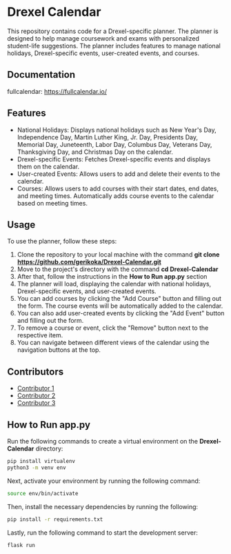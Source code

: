# Drexel Calendar

This repository contains code for a Drexel-specific planner. The planner is designed to help manage coursework and exams with personalized student-life suggestions. The planner includes features to manage national holidays, Drexel-specific events, user-created events, and courses.

## Documentation
fullcalendar: https://fullcalendar.io/

## Features

- National Holidays: Displays national holidays such as New Year's Day, Independence Day, Martin Luther King, Jr. Day, Presidents Day, Memorial Day, Juneteenth, Labor Day, Columbus Day, Veterans Day, Thanksgiving Day, and Christmas Day on the calendar.
- Drexel-specific Events: Fetches Drexel-specific events and displays them on the calendar.
- User-created Events: Allows users to add and delete their events to the calendar.
- Courses: Allows users to add courses with their start dates, end dates, and meeting times. Automatically adds course events to the calendar based on meeting times.

## Usage

To use the planner, follow these steps:

1. Clone the repository to your local machine with the command **git clone https://github.com/gerikoka/Drexel-Calendar.git**
2. Move to the project's directory with the command **cd Drexel-Calendar**
3. After that, follow the instructions in the **How to Run app.py** section
4. The planner will load, displaying the calendar with national holidays, Drexel-specific events, and user-created events.
5. You can add courses by clicking the "Add Course" button and filling out the form. The course events will be automatically added to the calendar.
6. You can also add user-created events by clicking the "Add Event" button and filling out the form.
7. To remove a course or event, click the "Remove" button next to the respective item.
8. You can navigate between different views of the calendar using the navigation buttons at the top.

## Contributors

- [Contributor 1](https://github.com/contributor1)
- [Contributor 2](https://github.com/contributor2)
- [Contributor 3](https://github.com/contributor3)

## How to Run app.py
Run the following commands to create a virtual environment on the **Drexel-Calendar** directory:
```bash
pip install virtualenv
python3 -m venv env
```
Next, activate your environment by running the following command:
```bash
source env/bin/activate
```
Then, install the necessary dependencies by running the following:
```bash
pip install -r requirements.txt
```
Lastly, run the following command to start the development server:
```bash
flask run
```
